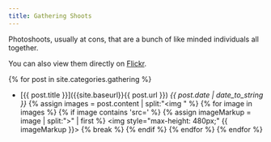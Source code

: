```yaml
---
title: Gathering Shoots
---
```


Photoshoots, usually at cons, that are a bunch of like minded individuals all together. 

You can also view them directly on [Flickr](https://www.flickr.com/photos/thelittlethingswemiss/collections/72157683243269453/).

{% for post in site.categories.gathering %}
* [{{ post.title }}]({{site.baseurl}}{{ post.url }}) *{{ post.date | date_to_string }}*
{% assign images = post.content | split:"<img " %}
{% for image in images %}
  {% if image contains 'src=' %}
    {% assign imageMarkup = image | split:">" | first %}
    <img style="max-height: 480px;" {{ imageMarkup }}>
    {% break %}
  {% endif %}
{% endfor %}
{% endfor %}